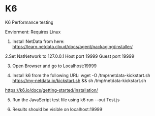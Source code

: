 # K6
K6 Performance testing

Enviorment: Requires Linux 

1. Install NetData from here: https://learn.netdata.cloud/docs/agent/packaging/installer/



2.Set NatNetwork to 127.0.0.1 Host port 19999 Guest port 19999


3. Open Browser and go to Localhost:19999


4. Install k6 from the following URL: wget -O /tmp/netdata-kickstart.sh https://my-netdata.io/kickstart.sh && sh /tmp/netdata-kickstart.sh

https://k6.io/docs/getting-started/installation/


5. Run the JavaScript test file using k6 run --out Test.js



6. Results should be visible on localhost:19999
